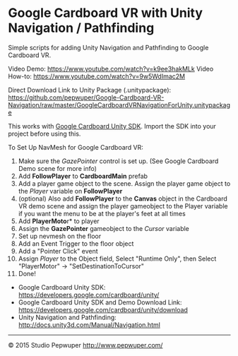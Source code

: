 # Google Cardboard VR with Unity Navigation / Pathfinding
Simple scripts for adding Unity Navigation and Pathfinding to Google Cardboard VR. 

Video Demo: https://www.youtube.com/watch?v=k9ee3hakMLk
Video How-to: https://www.youtube.com/watch?v=9w5WdImac2M

Direct Download Link to Unity Package (.unitypackage): https://github.com/pepwuper/Google-Cardboard-VR-Navigation/raw/master/GoogleCardboardVRNavigationForUnity.unitypackage

This works with [Google Cardboard Unity SDK](https://developers.google.com/cardboard/unity/). Import the SDK into your project before using this. 

To Set Up NavMesh for Google Cardboard VR:

1. Make sure the *GazePointer* control is set up. (See Google Cardboard Demo scene for more info)
2. Add **FollowPlayer** to **CardboardMain** prefab
3. Add a player game object to the scene. Assign the player game object to the *Player* variable on **FollowPlayer**
4. (optional) Also add **FollowPlayer** to the **Canvas** object in the Cardboard VR demo scene and assign the player gameobject to the Player variable if you want the menu to be at the player's feet at all times
4. Add **PlayerMoto**r* to player
5. Assign the **GazePointer** gameobject to the *Cursor* variable 
6. Set up nevmesh on the floor
7. Add an Event Trigger to the floor object
8. Add a "Pointer Click" event
9. Assign *Player* to the Object field, Select "Runtime Only", then Select "PlayerMotor" -> "SetDestinationToCursor"
10. Done!

- Google Cardboard Unity SDK: https://developers.google.com/cardboard/unity/
- Google Cardboard Unity SDK and Demo Download Link: https://developers.google.com/cardboard/unity/download
- Unity Navigation and Pathfinding: http://docs.unity3d.com/Manual/Navigation.html

---
© 2015 Studio Pepwuper http://www.pepwuper.com/